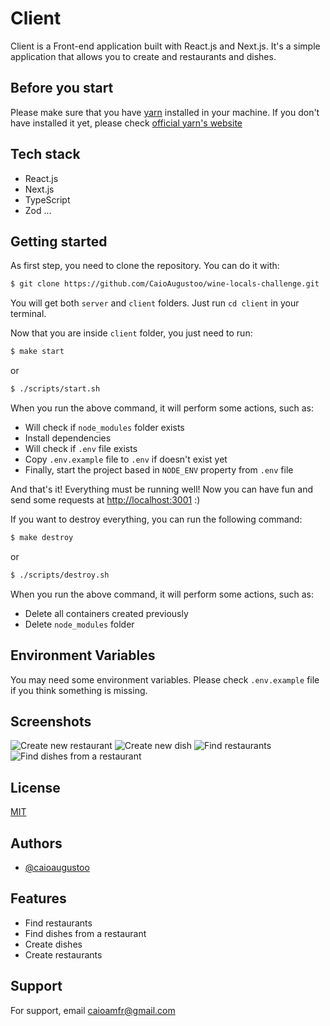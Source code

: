 # Client

Client is a Front-end application built with React.js and Next.js. It's a simple application that allows you to create and restaurants and dishes.

## Before you start

Please make sure that you have [yarn](https://classic.yarnpkg.com/lang/en/docs/install/) installed in your machine.
If you don't have installed it yet, please check [official yarn's website](https://classic.yarnpkg.com/lang/en/docs/install/)

## Tech stack

- React.js
- Next.js
- TypeScript
- Zod
  ...

## Getting started

As first step, you need to clone the repository. You can do it with:

```bash
$ git clone https://github.com/CaioAugustoo/wine-locals-challenge.git
```

You will get both `server` and `client` folders. Just run `cd client` in your terminal.

Now that you are inside `client` folder, you just need to run:

```bash
$ make start
```

or

```bash
$ ./scripts/start.sh
```

When you run the above command, it will perform some actions, such as:

- Will check if `node_modules` folder exists
- Install dependencies
- Will check if `.env` file exists
- Copy `.env.example` file to `.env` if doesn't exist yet
- Finally, start the project based in `NODE_ENV` property from `.env` file

And that's it! Everything must be running well! Now you can have fun and send some requests at [http://localhost:3001](http://localhost:3001) :)

If you want to destroy everything, you can run the following command:

```bash
$ make destroy
```

or

```bash
$ ./scripts/destroy.sh
```

When you run the above command, it will perform some actions, such as:

- Delete all containers created previously
- Delete `node_modules` folder

## Environment Variables

You may need some environment variables. Please check `.env.example` file if you think something is missing.

## Screenshots

![Create new restaurant](https://github.com/CaioAugustoo/wine-locals-challenge/blob/master/screenshots/create_new_restaurant.png)
![Create new dish](https://github.com/CaioAugustoo/wine-locals-challenge/blob/master/screenshots/create_new_restaurant_dish.png)
![Find restaurants](https://github.com/CaioAugustoo/wine-locals-challenge/blob/master/screenshots/feed_items.png)
![Find dishes from a restaurant](https://github.com/CaioAugustoo/wine-locals-challenge/blob/master/screenshots/restaurant_dishes_feed.png)

## License

[MIT](https://choosealicense.com/licenses/mit/)

## Authors

- [@caioaugustoo](https://www.github.com/caioaugustoo)

## Features

- Find restaurants
- Find dishes from a restaurant
- Create dishes
- Create restaurants

## Support

For support, email caioamfr@gmail.com
